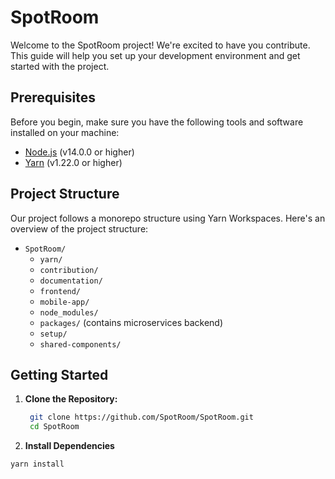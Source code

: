 # SpotRoom 

Welcome to the SpotRoom project! We're excited to have you contribute. This guide will help you set up your development environment and get started with the project.

## Prerequisites

Before you begin, make sure you have the following tools and software installed on your machine:

- [Node.js](https://nodejs.org/) (v14.0.0 or higher)
- [Yarn](https://yarnpkg.com/) (v1.22.0 or higher)

## Project Structure

Our project follows a monorepo structure using Yarn Workspaces. Here's an overview of the project structure:

- `SpotRoom/`
  - `yarn/`
  - `contribution/`
  - `documentation/`
  - `frontend/`
  - `mobile-app/`
  - `node_modules/`
  - `packages/` (contains microservices backend)
  - `setup/`
  - `shared-components/`

## Getting Started

1. **Clone the Repository:**
   ```bash
    git clone https://github.com/SpotRoom/SpotRoom.git
    cd SpotRoom
   ```
2. **Install Dependencies**

```bash
yarn install
```
